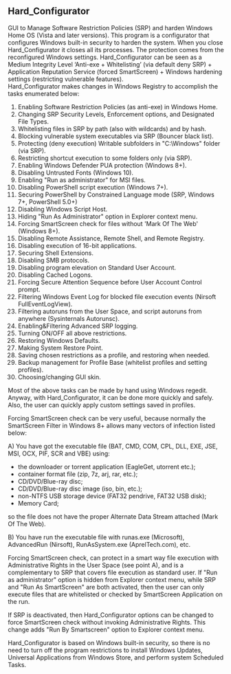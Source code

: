 ## Hard_Configurator
GUI to Manage Software Restriction Policies (SRP) and harden Windows Home OS (Vista and later versions).
This program is a configurator that configures Windows built-in security to harden the system. When you close Hard_Configurator it closes all its processes. The protection comes from the reconfigured Windows settings.
Hard_Configurator can be seen as a Medium Integrity Level ‘Anti-exe + Whitelisting’ (via default deny SRP) + Application Reputation Service (forced SmartScreen) + Windows hardening settings (restricting vulnerable features).  
Hard_Configurator makes changes in Windows Registry to accomplish the tasks enumerated below:

1. Enabling Software Restriction Policies (as anti-exe) in Windows Home.
2. Changing SRP Security Levels, Enforcement options, and Designated File Types.
3. Whitelisting files in SRP by path (also with wildcards) and by hash.
4. Blocking vulnerable system executables via SRP (Bouncer black list).
5. Protecting (deny execution) Writable subfolders in "C:\Windows" folder (via SRP).
6. Restricting shortcut execution to some folders only (via SRP).
7. Enabling Windows Defender PUA protection (Windows 8+).
8. Disabling Untrusted Fonts (Windows 10).
9. Enabling "Run as administrator" for MSI files.
10. Disabling PowerShell script execution (Windows 7+).
11. Securing PowerShell by Constrained Language mode (SRP, Windows 7+, PowerShell 5.0+)
12. Disabling Windows Script Host.
13. Hiding "Run As Administrator" option in Explorer context menu.
14. Forcing SmartScreen check for files without 'Mark Of The Web' (Windows 8+).
15. Disabling Remote Assistance, Remote Shell, and Remote Registry.
16. Disabling execution of 16-bit applications.
17. Securing Shell Extensions.
18. Disabling SMB protocols.
19. Disabling program elevation on Standard User Account.
20. Disabling Cached Logons.
21. Forcing Secure Attention Sequence before User Account Control prompt.
22. Filtering Windows Event Log for blocked file execution events (Nirsoft FullEventLogView).
23. Filtering autoruns from the User Space, and script autoruns from anywhere (Sysinternals Autorunsc).
24. Enabling&Filtering Advanced SRP logging.
25. Turning ON/OFF all above restrictions.
26. Restoring Windows Defaults.
27. Making System Restore Point.
28. Saving chosen restrictions as a profile, and restoring when needed.
29. Backup management for Profile Base (whitelist profiles and setting profiles).
30. Choosing/changing GUI skin.

Most of the above tasks can be made by hand using Windows regedit. Anyway, with Hard_Configurator, it can be done more quickly and safely. Also, the user can quickly apply custom settings saved in profiles.

Forcing SmartScreen check can be very useful, because normally the SmartScreen Filter in Windows 8+ allows many vectors of infection listed below:

A) You have got the executable file (BAT, CMD, COM, CPL, DLL, EXE, JSE, MSI, OCX, PIF, SCR and VBE) using:
* the downloader or torrent application (EagleGet, utorrent etc.);
* container format file (zip, 7z, arj, rar, etc.);
* CD/DVD/Blue-ray disc;
* CD/DVD/Blue-ray disc image (iso, bin, etc.);
* non-NTFS USB storage device (FAT32 pendrive, FAT32 USB disk);
* Memory Card;

so the file does not have the proper Alternate Data Stream attached (Mark Of The Web).

B) You have run the executable file with runas.exe (Microsoft), AdvancedRun (Nirsoft), RunAsSystem.exe (AprelTech.com), etc.

Forcing SmartScreen check, can protect in a smart way file execution with Administrative Rights in the User Space (see point A), and is a complementary to SRP that covers file execution as standard user. If "Run as administrator" option is hidden from Explorer context menu, while SRP and "Run As SmartScreen" are both activated, then the user can only execute files that are whitelisted or checked by SmartScreen Application on the run.

If SRP is deactivated, then Hard_Configurator options can be changed to force SmartScreen check without invoking Administrative Rights. This change adds "Run By Smartscreen" option to Explorer context menu.

Hard_Configurator is based on Windows built-in security, so there is no need to turn off the program restrictions to install Windows Updates, Universal Applications from Windows Store, and perform system Scheduled Tasks.

